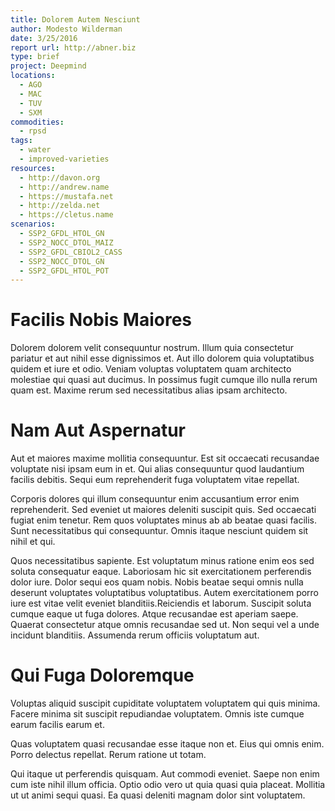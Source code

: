 ```yaml
---
title: Dolorem Autem Nesciunt
author: Modesto Wilderman
date: 3/25/2016
report url: http://abner.biz
type: brief
project: Deepmind
locations:
  - AGO
  - MAC
  - TUV
  - SXM
commodities:
  - rpsd
tags:
  - water
  - improved-varieties
resources:
  - http://davon.org
  - http://andrew.name
  - https://mustafa.net
  - http://zelda.net
  - https://cletus.name
scenarios:
  - SSP2_GFDL_HTOL_GN
  - SSP2_NOCC_DTOL_MAIZ
  - SSP2_GFDL_CBIOL2_CASS
  - SSP2_NOCC_DTOL_GN
  - SSP2_GFDL_HTOL_POT
---
```

# Facilis Nobis Maiores
Dolorem dolorem velit consequuntur nostrum. Illum quia consectetur pariatur et aut nihil esse dignissimos et. Aut illo dolorem quia voluptatibus quidem et iure et odio. Veniam voluptas voluptatem quam architecto molestiae qui quasi aut ducimus. In possimus fugit cumque illo nulla rerum quam est. Maxime rerum sed necessitatibus alias ipsam architecto.

# Nam Aut Aspernatur
Aut et maiores maxime mollitia consequuntur. Est sit occaecati recusandae voluptate nisi ipsam eum in et. Qui alias consequuntur quod laudantium facilis debitis. Sequi eum reprehenderit fuga voluptatem vitae repellat.
 Corporis dolores qui illum consequuntur enim accusantium error enim reprehenderit. Sed eveniet ut maiores deleniti suscipit quis. Sed occaecati fugiat enim tenetur. Rem quos voluptates minus ab ab beatae quasi facilis. Sunt necessitatibus qui consequuntur. Omnis itaque nesciunt quidem sit nihil et qui.
 Quos necessitatibus sapiente. Est voluptatum minus ratione enim eos sed soluta consequatur eaque. Laboriosam hic sit exercitationem perferendis dolor iure. Dolor sequi eos quam nobis. Nobis beatae sequi omnis nulla deserunt voluptates voluptatibus voluptatibus. Autem exercitationem porro iure est vitae velit eveniet blanditiis.Reiciendis et laborum. Suscipit soluta cumque eaque ut fuga dolores. Atque recusandae est aperiam saepe. Quaerat consectetur atque omnis recusandae sed ut. Non sequi vel a unde incidunt blanditiis. Assumenda rerum officiis voluptatum aut.

# Qui Fuga Doloremque
Voluptas aliquid suscipit cupiditate voluptatem voluptatem qui quis minima. Facere minima sit suscipit repudiandae voluptatem. Omnis iste cumque earum facilis earum et.
 Quas voluptatem quasi recusandae esse itaque non et. Eius qui omnis enim. Porro delectus repellat. Rerum ratione ut totam.
 Qui itaque ut perferendis quisquam. Aut commodi eveniet. Saepe non enim cum iste nihil illum officia. Optio odio vero ut quia quasi quia placeat. Mollitia ut ut animi sequi quasi. Ea quasi deleniti magnam dolor sint voluptatem.
